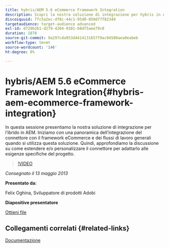 ```yaml
---
title: hybris/AEM 5.6 eCommerce Framework Integration
description: Scopri la nostra soluzione di integrazione per hybris in AEM. Iniziamo con una panoramica dell’integrazione del connettore con il framework eCommerce e dei flussi di lavoro generali quando si utilizza questa soluzione. Quindi, approfondiamo la discussione su come estendere e/o personalizzare il connettore per adattarlo alle esigenze specifiche del progetto.
discoiquuid: 7fc5a2ec-df8c-44c1-95d0-050d77f82349
targetaudience: target-audience advanced
exl-id: d729b2b1-d279-4204-9101-68df5aee79c0
duration: 1878
source-git-commit: 9a297cda953d4414131657f9ac84580aea0eabeb
workflow-type: tm+mt
source-wordcount: '146'
ht-degree: 0%

---
```


# hybris/AEM 5.6 eCommerce Framework Integration{#hybris-aem-ecommerce-framework-integration}

In questa sessione presentiamo la nostra soluzione di integrazione per l’ibrido in AEM. Iniziamo con una panoramica dell’integrazione del connettore con il framework eCommerce e dei flussi di lavoro generali quando si utilizza questa soluzione. Quindi, approfondiamo la discussione su come estendere e/o personalizzare il connettore per adattarlo alle esigenze specifiche del progetto.

>[!VIDEO](https://video.tv.adobe.com/v/19578/?quality=9)

*Consegnato il 13 maggio 2013*

**Presentato da:**

Felix Oghina, Sviluppatore di prodotti Adobi

**Diapositive presentatore**

[Ottieni file](assets/hybris-aem-5-6-ecommerce-framework-integration.pdf)

## Collegamenti correlati {#related-links}

[Documentazione](https://docs.adobe.com/content/docs/en/cq/5-6-1/ecommerce/eCommerce-framework.html#Deploying%20eCommerce%20with%20hybris)

<!--
[Get back to the Overview](https://helpx.adobe.com/it/experience-manager/kt/eseminars/gems/aem-index.html)
-->

